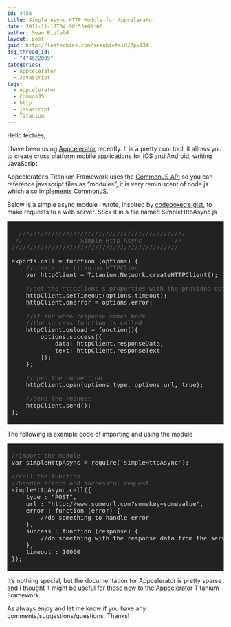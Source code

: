 ```yaml
---
id: 4456
title: Simple Async HTTP Module for Appcelerator
date: 2011-11-17T04:00:53+00:00
author: Sean Biefeld
layout: post
guid: http://lostechies.com/seanbiefeld/?p=134
dsq_thread_id:
  - "474622009"
categories:
  - Appcelerator
  - JavaScript
tags:
  - Appcelerator
  - CommonJS
  - http
  - javascript
  - Titanium
---
```

Hello techies,

I have been using [Appcelerator](http://wiki.appcelerator.org/display/guides/Quick+Start) recently. It is a pretty cool tool, it allows you to create cross platform mobile applications for iOS and Android, writing JavaScript.

Appcelerator&#8217;s Titanium Framework uses the [CommonJS API](http://www.commonjs.org/) so you can reference javascript files as &#8220;modules&#8221;, it is very reminiscent of node.js which also implements CommonJS.

Below is a simple async module I wrote, inspired by [codeboxed&#8217;s gist](https://gist.github.com/888409), to make requests to a web server. Stick it in a file named SimpleHttpAsync.js

<pre style="background-color:#222;color:#ddd;overflow:auto;padding:20px 10px;font-family:monospace;"><span style="color:#666">  //////////////////////////////////////////////
 //                Simple Http Async         //
//////////////////////////////////////////////</span>

exports.call = function (options) {
    <span style="color:#666">//create the titanium HTTPClient</span>
    var httpClient = Titanium.Network.createHTTPClient();

    <span style="color:#666">//set the httpclient's properties with the provided options</span>
    httpClient.setTimeout(options.timeout);
    httpClient.onerror = options.error;
       
    <span style="color:#666">//if and when response comes back
    //the success function is called</span>
    httpClient.onload = function(){
        options.success({
            data: httpClient.responseData, 
            text: httpClient.responseText
        });
    };
        
    <span style="color:#666">//open the connection</span>
    httpClient.open(options.type, options.url, true);

   <span style="color:#666"> //send the request</span>
    httpClient.send();
};</pre>

The following is example code of importing and using the module

<pre style="background-color:#222;color:#ddd;overflow:auto;padding:20px 10px;font-family:monospace;"><span style="color:#666">//import the module</span>
var simpleHttpAsync = require('simpleHttpAsync');

<span style="color:#666">//call the function
//handle errors and successful request</span>
simpleHttpAsync.call({
    type : "POST",
    url : "http://www.someurl.com?somekey=somevalue",
    error : function (error) {
        //do something to handle error
    },
    success : function (response) {
        //do something with the response data from the server
    },
    timeout : 10000
});
</pre>

It&#8217;s nothing special, but the documentation for Appcelerator is pretty sparse and I thought it might be useful for those new to the Appcelerator Titanium Framework.

As always enjoy and let me know if you have any comments/suggestions/questions. Thanks!